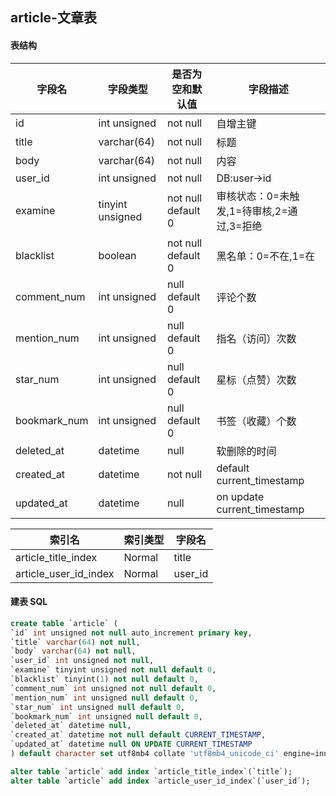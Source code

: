 ## article-文章表

#### 表结构

| 字段名       | 字段类型         | 是否为空和默认值   | 字段描述                                  |
| ------------ | ---------------- | ------------------ | ----------------------------------------- |
| id           | int unsigned     | not null           | 自增主键                                  |
| title        | varchar(64)      | not null           | 标题                                      |
| body         | varchar(64)      | not null           | 内容                                      |
| user_id      | int unsigned     | not null           | DB:user->id                               |
| examine      | tinyint unsigned | not null default 0 | 审核状态：0=未触发,1=待审核,2=通过,3=拒绝 |
| blacklist    | boolean          | not null default 0 | 黑名单：0=不在,1=在                       |
| comment_num  | int unsigned     | null default 0     | 评论个数                                  |
| mention_num  | int unsigned     | null default 0     | 指名（访问）次数                          |
| star_num     | int unsigned     | null default 0     | 星标（点赞）次数                          |
| bookmark_num | int unsigned     | null default 0     | 书签（收藏）个数                          |
| deleted_at   | datetime         | null               | 软删除的时间                              |
| created_at   | datetime         | not null           | default current_timestamp                 |
| updated_at   | datetime         | null               | on update current_timestamp               |

| 索引名                | 索引类型 | 字段名  |
| --------------------- | -------- | ------- |
| article_title_index   | Normal   | title   |
| article_user_id_index | Normal   | user_id |

#### 建表 SQL

```sql
create table `article` (
`id` int unsigned not null auto_increment primary key,
`title` varchar(64) not null,
`body` varchar(64) not null,
`user_id` int unsigned not null,
`examine` tinyint unsigned not null default 0,
`blacklist` tinyint(1) not null default 0,
`comment_num` int unsigned not null default 0,
`mention_num` int unsigned null default 0,
`star_num` int unsigned null default 0,
`bookmark_num` int unsigned null default 0,
`deleted_at` datetime null,
`created_at` datetime not null default CURRENT_TIMESTAMP,
`updated_at` datetime null ON UPDATE CURRENT_TIMESTAMP
) default character set utf8mb4 collate 'utf8mb4_unicode_ci' engine=innodb;

alter table `article` add index `article_title_index`(`title`);
alter table `article` add index `article_user_id_index`(`user_id`);
```

